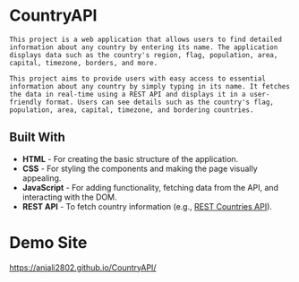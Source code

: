 # CountryAPI
    This project is a web application that allows users to find detailed information about any country by entering its name. The application displays data such as the country's region, flag, population, area, capital, timezone, borders, and more.

    This project aims to provide users with easy access to essential information about any country by simply typing in its name. It fetches the data in real-time using a REST API and displays it in a user-friendly format. Users can see details such as the country's flag, population, area, capital, timezone, and bordering countries.

## Built With

- **HTML** - For creating the basic structure of the application.
- **CSS** - For styling the components and making the page visually appealing.
- **JavaScript** - For adding functionality, fetching data from the API, and interacting with the DOM.
- **REST API** - To fetch country information (e.g., [REST Countries API](https://restcountries.com)).

# Demo Site
 https://anjali2802.github.io/CountryAPI/
